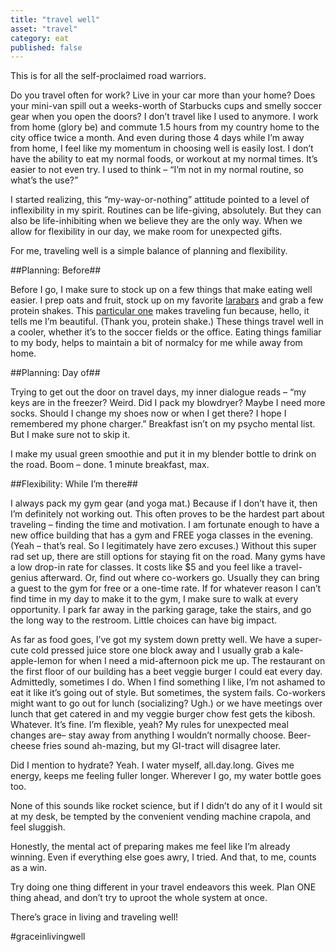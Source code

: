 ```yaml
---
title: "travel well"
asset: "travel" 
category: eat
published: false
---
```

This is for all the self-proclaimed road warriors.

Do you travel often for work? Live in your car more than your home? Does your mini-van spill out a weeks-worth of Starbucks cups and smelly soccer gear when you open the doors?
I don’t travel like I used to anymore. I work from home (glory be) and commute 1.5 hours from my country home to the city office twice a month. And even during those 4 days while I’m away from home, I feel like my momentum in choosing well is easily lost. I don’t have the ability to eat my normal foods, or workout at my normal times. It’s easier to not even try. I used to think – “I’m not in my normal routine, so what’s the use?”

I started realizing, this “my-way-or-nothing” attitude pointed to a level of inflexibility in my spirit. Routines can be life-giving, absolutely. But they can also be life-inhibiting when we believe they are the only way. When we allow for flexibility in our day, we make room for unexpected gifts.

For me, traveling well is a simple balance of planning and flexibility. 

##Planning: Before##

Before I go, I make sure to stock up on a few things that make eating well easier. I prep oats and fruit, stock up on my favorite [larabars](http://shop.larabar.com/ALT-PROTEIN-Chocolate-Peanut-Butter/p/LARA-51063&c=LaraBar@Alt) and grab a few protein shakes. This [particular one](http://www.drinksvelte.com/) makes traveling fun because, hello, it tells me I’m beautiful. (Thank you, protein shake.)
These things travel well in a cooler, whether it’s to the soccer fields or the office. Eating things familiar to my body, helps to maintain a bit of normalcy for me while away from home.

##Planning: Day of##

Trying to get out the door on travel days, my inner dialogue reads – “my keys are in the freezer? Weird. Did I pack my blowdryer? Maybe I need more socks. Should I change my shoes now or when I get there? I hope I remembered my phone charger.”
Breakfast isn’t on my psycho mental list. But I make sure not to skip it.

I make my usual green smoothie and put it in my blender bottle to drink on the road. Boom – done. 1 minute breakfast, max.  

##Flexibility: While I’m there##

I always pack my gym gear (and yoga mat.) Because if I don’t have it, then I’m definitely not working out. This often proves to be the hardest part about traveling – finding the time and motivation. I am fortunate enough to have a new office building that has a gym and FREE yoga classes in the evening. (Yeah – that’s real. So I legitimately have zero excuses.)
Without this super rad set up, there are still options for staying fit on the road. Many gyms have a low drop-in rate for classes. It costs like $5 and you feel like a travel-genius afterward. Or, find out where co-workers go. Usually they can bring a guest to the gym for free or a one-time rate. 
If for whatever reason I can’t find time in my day to make it to the gym, I make sure to walk at every opportunity. I park far away in the parking garage, take the stairs, and go the long way to the restroom. Little choices can have big impact.

As far as food goes, I’ve got my system down pretty well. We have a super-cute cold pressed juice store one block away and I usually grab a kale-apple-lemon for when I need a mid-afternoon pick me up. The restaurant on the first floor of our building has a beet veggie burger I could eat every day. Admittedly, sometimes I do. When I find something I like, I’m not ashamed to eat it like it’s going out of style.
But sometimes, the system fails. Co-workers might want to go out for lunch (socializing? Ugh.) or we have meetings over lunch that get catered in and my veggie burger chow fest gets the kibosh. Whatever. It’s fine. I’m flexible, yeah? My rules for unexpected meal changes are– stay away from anything I wouldn’t normally choose. Beer-cheese fries sound ah-mazing, but my GI-tract will disagree later.

Did I mention to hydrate? Yeah. I water myself, all.day.long. Gives me energy, keeps me feeling fuller longer. Wherever I go, my water bottle goes too.

None of this sounds like rocket science, but if I didn’t do any of it I would sit at my desk, be tempted by the convenient vending machine crapola, and feel sluggish.

Honestly, the mental act of preparing makes me feel like I’m already winning. Even if everything else goes awry, I tried. And that, to me, counts as a win.

Try doing one thing different in your travel endeavors this week. Plan ONE thing ahead, and don’t try to uproot the whole system at once. 

There’s grace in living and traveling well!

#graceinlivingwell
